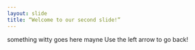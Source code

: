 ```yaml
---
layout: slide
title: “Welcome to our second slide!”
---
```

something witty goes here mayne
Use the left arrow to go back!
